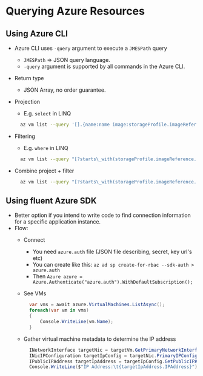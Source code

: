 # Querying Azure Resources

## Using Azure CLI

- Azure CLI uses `-query` argument to execute a `JMESPath` query
  - `JMESPath` => JSON query language.
  - `-query` argument is supported by all commands in the Azure CLI.
- Return type
  - JSON Array, no order guarantee.
- Projection
  - E.g. `select` in LINQ

  ```bash
    az vm list --query '[].{name:name image:storageProfile.imageReference.offer}'
  ```

- Filtering
  - E.g. `where` in LINQ

  ```bash
    az vm list --query "[?starts\_with(storageProfile.imageReference.offer, 'WindowsServer')]"
  ```

- Combine project + filter

  ```bash
    az vm list --query "[?starts\_with(storageProfile.imageReference.offer, 'Ubuntu')].{name:name, id:vmId}
  ```

## Using fluent Azure SDK

- Better option if you intend to write code to find connection information for a specific application instance.
- Flow:
  - Connect
    - You need `azure.auth` file (JSON file describing, secret, key url's etc)
    - You can create like this: `az ad sp create-for-rbac --sdk-auth > azure.auth`
    - Then `Azure azure = Azure.Authenticate("azure.auth").WithDefaultSubscription();`
  - See VMs

      ```c#
        var vms = await azure.VirtualMachines.ListAsync();
        foreach(var vm in vms)
        {
            Console.WriteLine(vm.Name);
        }
      ```

  - Gather virtual machine metadata to determine the IP address

      ```c#
        INetworkInterface targetNic = targetVm.GetPrimaryNetworkInterface();
        INicIPConfiguration targetIpConfig = targetNic.PrimaryIPConfiguration;
        IPublicIPAddress targetIpAddress = targetIpConfig.GetPublicIPAddress();
        Console.WriteLine($"IP Address:\t{targetIpAddress.IPAddress}");
      ```

